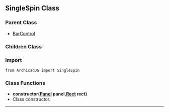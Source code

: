 ## SingleSpin Class

### Parent Class
* [BarControl](BarControl.md)

### Children Class


### Import
```
from ArchicadDG import SingleSpin
``` 

### Class Functions

* **constructor([Panel](../m_panel/Panel.md) panel,[Rect](../Rect.md) rect)**
* Class constructor.
-----
